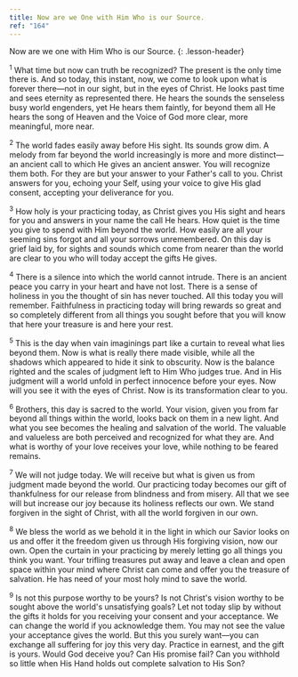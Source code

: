 ```yaml
---
title: Now are we One with Him Who is our Source.
ref: "164"
---
```


Now are we one with Him Who is our Source.
{: .lesson-header}

<sup>1</sup> What time but now can truth be recognized? The present is
the only time there is. And so today, this instant, now, we come to look
upon what is forever there—not in our sight, but in the eyes of Christ.
He looks past time and sees eternity as represented there. He hears the
sounds the senseless busy world engenders, yet He hears them faintly,
for beyond them all He hears the song of Heaven and the Voice of God
more clear, more meaningful, more near.

<sup>2</sup> The world fades easily away before His sight. Its sounds
grow dim. A melody from far beyond the world increasingly is more and
more distinct—an ancient call to which He gives an ancient answer. You
will recognize them both. For they are but your answer to your Father's
call to you. Christ answers for you, echoing your Self, using your voice
to give His glad consent, accepting your deliverance for you.

<sup>3</sup> How holy is your practicing today, as Christ gives you His
sight and hears for you and answers in your name the call He hears. How
quiet is the time you give to spend with Him beyond the world. How
easily are all your seeming sins forgot and all your sorrows
unremembered. On this day is grief laid by, for sights and sounds which
come from nearer than the world are clear to you who will today accept
the gifts He gives.

<sup>4</sup> There is a silence into which the world cannot intrude.
There is an ancient peace you carry in your heart and have not lost.
There is a sense of holiness in you the thought of sin has never
touched. All this today you will remember. Faithfulness in practicing
today will bring rewards so great and so completely different from all
things you sought before that you will know that here your treasure is
and here your rest.

<sup>5</sup> This is the day when vain imaginings part like a curtain to
reveal what lies beyond them. Now is what is really there made visible,
while all the shadows which appeared to hide it sink to obscurity. Now
is the balance righted and the scales of judgment left to Him Who judges
true. And in His judgment will a world unfold in perfect innocence
before your eyes. Now will you see it with the eyes of Christ. Now is
its transformation clear to you.

<sup>6</sup> Brothers, this day is sacred to the world. Your vision,
given you from far beyond all things within the world, looks back on
them in a new light. And what you see becomes the healing and salvation
of the world. The valuable and valueless are both perceived and
recognized for what they are. And what is worthy of your love receives
your love, while nothing to be feared remains.

<sup>7</sup> We will not judge today. We will receive but what is given
us from judgment made beyond the world. Our practicing today becomes our
gift of thankfulness for our release from blindness and from misery. All
that we see will but increase our joy because its holiness reflects our
own. We stand forgiven in the sight of Christ, with all the world
forgiven in our own.

<sup>8</sup> We bless the world as we behold it in the light in which
our Savior looks on us and offer it the freedom given us through His
forgiving vision, now our own. Open the curtain in your practicing by
merely letting go all things you think you want. Your trifling treasures
put away and leave a clean and open space within your mind where Christ
can come and offer you the treasure of salvation. He has need of your
most holy mind to save the world.

<sup>9</sup> Is not this purpose worthy to be yours? Is not Christ's
vision worthy to be sought above the world's unsatisfying goals? Let not
today slip by without the gifts it holds for you receiving your consent
and your acceptance. We can change the world if you acknowledge them.
You may not see the value your acceptance gives the world. But this you
surely want—you can exchange all suffering for joy this very day.
Practice in earnest, and the gift is yours. Would God deceive you? Can
His promise fail? Can you withhold so little when His Hand holds out
complete salvation to His Son?

